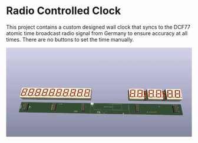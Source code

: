 # Radio Controlled Clock

This project contains a custom designed wall clock that syncs to the DCF77
atomic time broadcast radio signal from Germany to ensure accuracy at all
times. There are no buttons to set the time manually.

![PCB](media/radioclock_pcb.gif)
